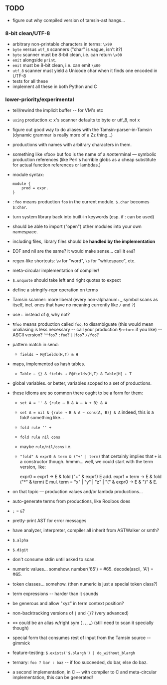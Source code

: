 TODO
----

*   figure out why compiled version of tamsin-ast hangs...

### 8-bit clean/UTF-8 ###

*   arbitrary non-printable characters in terms: `\x99`
*   `byte` versus `utf_8` scanners ("char" is vague, isn't it?)
*   `byte` scanner must be 8-bit clean, i.e. can return `\x00`
*   `emit` alongside `print`.
*   `emit` must be 8-bit clean, i.e. can emit `\x00`
*   `utf_8` scanner must yield a Unicode char when it finds one encoded in UTF-8
*   tests for all these
*   implement all these in both Python and C

### lower-priority/experimental ###

*   tell/rewind the implicit buffer -- for VM's etc
*   `using` production x: x's scanner defaults to byte or utf_8, not x
*   figure out good way to do aliases with the Tamsin-parser-in-Tamsin
    (dynamic grammar is really more of a Zz thing...)
*   productions with names with arbitrary characters in them.
*   something like «foo» but foo is the name of a *non*terminal — symbolic
    production references (like Perl's horrible globs as a cheap substitute
    for actual function references or lambdas.)
*   module syntax:
    
        module {
            prod = expr.
        }

*   `:foo` means production `foo` in the current module.  `$.char` becomes
    `$:char`.
*   turn system library back into built-in keywords (esp. if : can be used)
*   should be able to import ("open") other modules into your own namespace.
*   including files, library files should be **handled by the implementation**
*   EOF and nil are the same?  it would make sense... call it `end`?
*   regex-like shortcuts: `\w` for "word", `\s` for "whitespace", etc.
*   meta-circular implementation of compiler!
*   `$.unquote` should take left and right quotes to expect
*   define a stringify-repr operation on terms
*   Tamsin scanner: more liberal (every non-alphanum+_ symbol scans as itself,
    incl. ones that have no meaning currently like `/` and `?`)
*   use `←` instead of `@`, why not?
*   `¶foo` means production called `foo`, to disambiguate
    (this would mean unaliasing is less necessary -- call your production
    `¶return` if you like) -- ASCII version?  `^^foo`? `:foo`? `||foo`? `//foo`?
*   pattern match in send:
    *   `fields → F@fields(H,T) & H`
*   maps, implemented as hash tables.
    *   `Table ← {} & fields → F@fields(H,T) & Table[H] ← T`
*   global variables.  or better, variables scoped to a set of productions.
*   these idioms are so common there ought to be a form for them:
    *   `set A = '' & {rule → B & A ← A + B} & A`
    *   `set A = nil & {rule → B & A ← cons(A, B)} & A`
    indeed, this is a fold!  something like...
    *   `fold rule '' +`
    *   `fold rule nil cons`
    *   maybe `rule/nil/cons`
    i.e.
    *   `"fold" & expr0 & term & ("+" | term)`
    that certainly implies that `+` is a constructor though.  hmmm...
    well, we could start with the term version, like:
    
        expr0 = expr1 → E & fold ("+" & expr1) E add.
        expr1 = term → E & fold ("*" & term) E mul.
        term = "x" | "y" | "z" | "(" & expr0 → E & ")" & E.

*   on that topic — production values and/or lambda productions...
*   auto-generate terms from productions, like Rooibos does
*   `;` = `&`?
*   pretty-print AST for error messages
*   have analyzer, interpreter, compiler all inherit from ASTWalker or smth?
*   `$.alpha`
*   `$.digit`
*   don't consume stdin until asked to scan.
*   numeric values... somehow.  number('65') = #65.  decode(ascii, 'A') = #65.
*   token classes... somehow.  (then numeric is just a special token class?)
*   term expressions -- harder than it sounds
*   be generous and allow "xyz" in term context position?
*   non-backtracking versions of `|` and `{}`?  (very advanced)
*   «» could be an alias w/right sym (`,,`, `„`)
    (still need to scan it specially though)
*   special form that consumes rest of input from the Tamsin source -- gimmick
*   feature-testing: `$.exists('$.blargh') | do_without_blargh`
*   ternary: `foo ? bar : baz` -- if foo succeeded, do bar, else do baz.
*   a second implementation, in C -- with compiler to C and meta-circular
    implementation, this can be generated!
